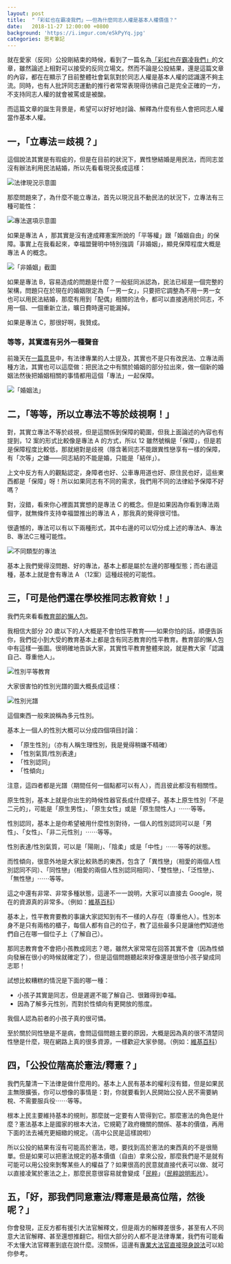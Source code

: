 ```yaml
---
layout: post
title:  "「彩虹也在霸凌我們」——但為什麼同志人權是基本人權價值？"
date:   2018-11-27 12:00:00 +0800
background: 'https://i.imgur.com/eSkPyYq.jpg'
categories: 思考筆記
---
```


就在愛家（反同）公投剛結束的時候，看到了一篇名為[「彩虹也在霸凌我們」](https://www.dcard.tw/f/mood/p/230143250?ref=ios&fbclid=IwAR3TrVBIQJUEgaZl8p8EdoHjXv-3Hyi3Ht5e7qfexd1J7qB7-NUIE9JGwmc)的文章，雖然論述上相對可以接受的反同立場文。然而不論是公投結果，還是這篇文章的內容，都在在顯示了目前整體社會氣氛對於同志人權是基本人權的認識還不夠主流。同時，也有人批評同志運動的推行者常常表現得彷彿自己是完全正確的一方，不支持同志人權的就會被罵或是被酸。

而這篇文章的誕生背景是，希望可以好好地討論、解釋為什麼有些人會把同志人權當作基本人權。

## 一，「立專法＝歧視？」

這個說法其實是有瑕疵的，但是在目前的狀況下，異性戀結婚是用民法，而同志並沒有辦法利用民法結婚，所以先看看現況長成這樣：

![法律現況示意圖](https://i.imgur.com/Ox5TtTU.png)

那麼問題來了，為什麼不能立專法，首先以現況且不動民法的狀況下，立專法有三種可能性：

![專法選項示意圖](https://i.imgur.com/Vmx0JMK.png)

如果是專法 A ，那其實是沒有達成釋憲案所說的「平等權」跟「婚姻自由」的保障。事實上在我看起來，幸福盟聲明中特別強調「非婚姻」，顯見保障程度大概是專法 A 的概念。

![「非婚姻」截圖](https://i.imgur.com/FKEGW4k.png)

如果是專法 B，容易造成的問題是什麼？一般挺同派認為，民法已經是一個完整的架構，問題只在於現在的婚姻限定為「一男一女」，只要把它調整為不用一男一女也可以用民法結婚，那麼有用到「配偶」相關的法令，都可以直接適用於同志，不用一個、一個重新立法，曠日費時還可能漏掉。

如果是專法 C，那很好啊，我贊成。

### 等等，其實還有另外一種聲音

前幾天在[一篇意見](https://www.chinatimes.com/newspapers/20181126000665-260109)中，有法律專業的人士提及，其實也不是只有改民法、立專法兩種方法，其實也可以這麼做：把民法之中有關於婚姻的部分拉出來，做一個新的婚姻法然後把婚姻相關的事情都用這個「專法」一起保障。

![「婚姻法」](https://i.imgur.com/jWdPXkR.png)

## 二，「等等，所以立專法不等於歧視啊！」

對，其實立專法不等於歧視，但是這關係到保障的範圍，但我上面論述的內容也有提到，12  案的形式比較像是專法 A 的方式，所以 12  雖然號稱是「保障」，但是若是保障程度比較低，那就絕對是歧視（隱含著同志不能跟異性戀享有一樣的保障，有「次等」之嫌——同志結的不能是婚，只能是「結伴」）。

上文中反方有人的觀點認定，身障者也好、公車專用道也好、原住民也好，這些東西都是「保障」呀！所以如果同志有不同的需求，我們用不同的法律給予保障不好嗎？

對，沒錯，看來你心裡面其實想的是專法 C 的概念。但是如果因為你看到專法兩個字，就無條件支持幸福盟推出的專法 A ，那我真的覺得很可惜。

很遺憾的，專法可以有以下兩種形式，其中右邊的可以切分成上述的專法A、專法B、專法C三種可能性。

![不同類型的專法](https://i.imgur.com/7tJvaju.png)

基本上我們覺得沒問題、好的專法，基本上都是屬於左邊的那種型態；而右邊這種，基本上就是會有專法 A （12案）這種歧視的可能性。

## 三，「可是他們還在學校推同志教育欸！」

我們先來看看[教育部的懶人包](https://www.gender.edu.tw/web/upload/news/%E6%95%99%E8%82%B2%E9%83%A8%E6%80%A7%E5%88%A5%E5%B9%B3%E7%AD%89%E6%95%99%E8%82%B2%E8%AA%B2%E7%A8%8B%E6%95%99%E5%AD%B8%E8%AA%AA%E6%98%8E%E6%87%B6%E4%BA%BA%E5%8C%85.pdf?fbclid=IwAR1-xR7UxRqH-HzTKLd8kAY2Klp_DA7Ow18fuU7u7dZtET-cnGSEV5Pdj3E)。

我相信大部分 20 歲以下的人大概是不會怕性平教育——如果你怕的話，順便告訴你，我們從小到大受的教育基本上都是含有同志教育的性平教育。教育部的懶人包中有這樣一張圖。很明確地告訴大家，其實性平教育整體來說，就是教大家「認識自己、尊重他人」。

![性別平等教育](https://i.imgur.com/MzbRR5g.png)

大家很害怕的性別光譜的圖大概長成這樣：

![性別光譜](https://i.imgur.com/7KXomDZ.png)

這個東西一般來說稱為多元性別。

基本上一個人的性別大概可以分成四個項目討論：

* 「原生性別」（亦有人稱生理性別，我是覺得稍嫌不精確）
* 「性別氣質/性別表達」
* 「性別認同」
* 「性傾向」

注意，這四者都是光譜（期間任何一個點都可以有人），而且彼此都沒有相關性。

原生性別，基本上就是你出生的時候性器官長成什麼樣子。基本上原生性別「不是二元的」，可能是「原生男性」、「原生女性」或是「原生間性人」⋯⋯等等。

性別認同，基本上是你希望被用什麼性別對待，一個人的性別認同可以是「男性」、「女性」、「非二元性別」⋯⋯等等。

性別表達/性別氣質，可以是「陽剛」、「陰柔」或是「中性」⋯⋯等等的狀態。

而性傾向，很意外地是大家比較熟悉的東西，包含了「異性戀」（相愛的兩個人性別認同不同）、「同性戀」（相愛的兩個人性別認同相同）、「雙性戀」、「泛性戀」、「無性戀」⋯⋯等等。

這之中還有非常、非常多種狀態，這邊不一一說明，大家可以直接去  Google，現在的資源真的非常多。（例如：[維基百科](https://zh.wikipedia.org/zh-tw/性取向)）

基本上，性平教育要教的事讓大家認知到有不一樣的人存在（尊重他人）。性別本身不是只有兩格的櫃子，每個人都有自己的位子，教了這些最多只是讓他們知道他們自己在哪一個位子上（了解自己）。

那同志教育會不會把小孩教成同志？嗯，雖然大家常常在回答其實不會（因為性傾向發展在很小的時候就確定了），但是這個問題聽起來好像還是很怕小孩子變成同志耶！

試想比較糟糕的情況是下面的哪一種：

* 小孩子其實是同志，但是遲遲不能了解自己、很難得到幸福。
* 因為了解多元性別，而對於性傾向有更開放的態度。

我個人認為前者的小孩子真的很可憐。

至於關於同性戀是不是病，會問這個問題主要的原因，大概是因為真的很不清楚同性戀是什麼，現在網路上真的很多資源，一樣歡迎大家參閱。（例如：[維基百科](https://zh.wikipedia.org/wiki/同性戀)）

## 四，「公投位階高於憲法/釋憲？」

我們先釐清一下法律是做什麼用的。基本上人民有基本的權利沒有錯，但是如果民主無限擴張，你可以想像的事情是：對，你就要看到人民開始公投人民不需要納稅、不需要服兵役⋯⋯等等。

根本上民主要維持基本的規則，那麼就一定要有人管得到它。那麼憲法的角色是什麼？憲法基本上是國家的根本大法，它規範了政府機關的關係、基本的價值，再用下面的法去補充更細緻的規定。（高中公民是這樣說啦）

所以公投的結果有沒有可能高於憲法，嗯，要找到高於憲法的東西真的不是很簡單。但是如果可以把憲法規定的基本價值（自由）拿來公投，那麼我們是不是就有可能可以用公投來剝奪某些人的權益了？如果很高的民意就直接代表可以做、就可以直接凌駕於憲法之上，那麼民意很容易就會變成「[民粹](https://zh.wikipedia.org/wiki/民粹主義)」（[民粹說明影片](https://www.youtube.com/watch?v=XhgnrmVKF54)）。

## 五，「好，那我們同意憲法/釋憲是最高位階，然後呢？」

你會發現，正反方都有援引大法官解釋文，但是兩方的解釋差很多，甚至有人不同意大法官解釋、甚至還想推翻它。相信大部分的人都不是法律專業，我們有可能看不太懂大法官釋憲到底在說什麼。沒關係，這邊有[專業大法官直接現身說法](https://youtu.be/hS4S3obhG48)可以給你參考。
